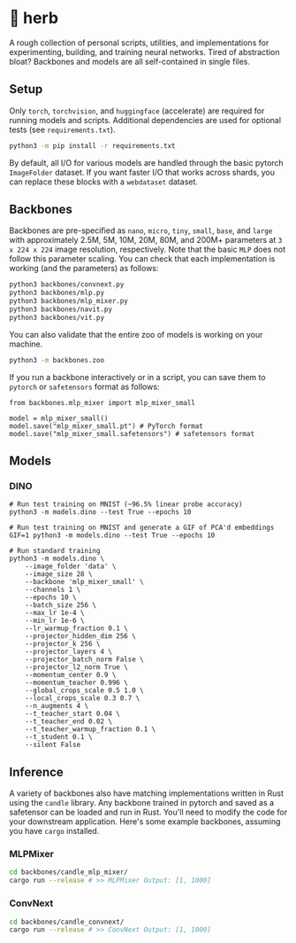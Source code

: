# :herb: herb

A rough collection of personal scripts, utilities, and implementations for experimenting, building, and training neural networks. Tired of abstraction bloat? Backbones and models are all self-contained in single files.

## Setup

Only `torch`, `torchvision`, and `huggingface` (accelerate) are required for running models and scripts. Additional dependencies are used for optional tests (see `requirements.txt`).

```bash
python3 -m pip install -r requirements.txt
```

By default, all I/O for various models are handled through the basic pytorch `ImageFolder` dataset. If you want faster I/O that works across shards, you can replace these blocks with a `webdataset` dataset.

## Backbones

Backbones are pre-specified as `nano`, `micro`, `tiny`, `small`, `base`, and `large` with approximately 2.5M, 5M, 10M, 20M, 80M, and 200M+ parameters at `3 x 224 x 224` image resolution, respectively. Note that the basic `MLP` does not follow this parameter scaling. You can check that each implementation is working (and the parameters) as follows:

```bash
python3 backbones/convnext.py
python3 backbones/mlp.py
python3 backbones/mlp_mixer.py
python3 backbones/navit.py
python3 backbones/vit.py
```

You can also validate that the entire zoo of models is working on your machine.

```bash
python3 -m backbones.zoo
```

If you run a backbone interactively or in a script, you can save them to `pytorch` or `safetensors` format as follows:

```python3
from backbones.mlp_mixer import mlp_mixer_small

model = mlp_mixer_small()
model.save("mlp_mixer_small.pt") # PyTorch format
model.save("mlp_mixer_small.safetensors") # safetensors format
```

## Models

### DINO

```python3
# Run test training on MNIST (~96.5% linear probe accuracy)
python3 -m models.dino --test True --epochs 10

# Run test training on MNIST and generate a GIF of PCA'd embeddings
GIF=1 python3 -m models.dino --test True --epochs 10

# Run standard training
python3 -m models.dino \
    --image_folder 'data' \
    --image_size 28 \
    --backbone 'mlp_mixer_small' \
    --channels 1 \
    --epochs 10 \
    --batch_size 256 \
    --max_lr 1e-4 \
    --min_lr 1e-6 \
    --lr_warmup_fraction 0.1 \
    --projector_hidden_dim 256 \
    --projector_k 256 \
    --projector_layers 4 \
    --projector_batch_norm False \
    --projector_l2_norm True \
    --momentum_center 0.9 \
    --momentum_teacher 0.996 \
    --global_crops_scale 0.5 1.0 \
    --local_crops_scale 0.3 0.7 \
    --n_augments 4 \
    --t_teacher_start 0.04 \
    --t_teacher_end 0.02 \
    --t_teacher_warmup_fraction 0.1 \
    --t_student 0.1 \
    --silent False
```

## Inference

A variety of backbones also have matching implementations written in Rust using the `candle` library. Any backbone trained in pytorch and saved as a safetensor can be loaded and run in Rust. You'll need to modify the code for your downstream application. Here's some example backbones, assuming you have `cargo` installed.

### MLPMixer

```bash
cd backbones/candle_mlp_mixer/
cargo run --release # >> MLPMixer Output: [1, 1000]
```

### ConvNext

```bash
cd backbones/candle_convnext/
cargo run --release # >> ConvNext Output: [1, 1000]
```
